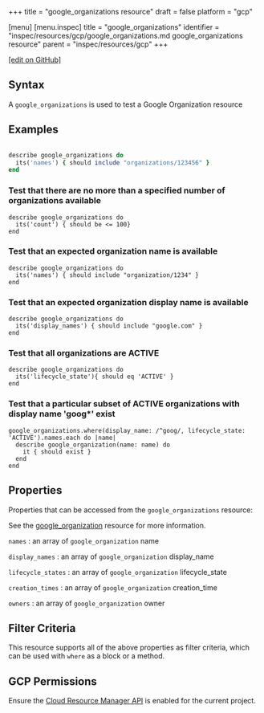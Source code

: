 +++
title = "google_organizations resource"
draft = false
platform = "gcp"

[menu]
  [menu.inspec]
    title = "google_organizations"
    identifier = "inspec/resources/gcp/google_organizations.md google_organizations resource"
    parent = "inspec/resources/gcp"
+++

[\[edit on GitHub\]](https://github.com/inspec/inspec-gcp/blob/master/docs/resources/google_organizations.md)

## Syntax

A `google_organizations` is used to test a Google Organization resource

## Examples

```ruby

describe google_organizations do
  its('names') { should include "organizations/123456" }
end
```

### Test that there are no more than a specified number of organizations available

    describe google_organizations do
      its('count') { should be <= 100}
    end

### Test that an expected organization name is available

    describe google_organizations do
      its('names') { should include "organization/1234" }
    end

### Test that an expected organization display name is available

    describe google_organizations do
      its('display_names') { should include "google.com" }
    end

### Test that all organizations are ACTIVE

    describe google_organizations do
      its('lifecycle_state'){ should eq 'ACTIVE' }
    end

### Test that a particular subset of ACTIVE organizations with display name 'goog\*' exist

    google_organizations.where(display_name: /^goog/, lifecycle_state: 'ACTIVE').names.each do |name|
      describe google_organization(name: name) do
        it { should exist }
      end
    end

## Properties

Properties that can be accessed from the `google_organizations` resource:

See the [google_organization](/inspec/resources/google_organization/#properties) resource for more information.

`names`
: an array of `google_organization` name

`display_names`
: an array of `google_organization` display_name

`lifecycle_states`
: an array of `google_organization` lifecycle_state

`creation_times`
: an array of `google_organization` creation_time

`owners`
: an array of `google_organization` owner

## Filter Criteria

This resource supports all of the above properties as filter criteria, which can be used
with `where` as a block or a method.

## GCP Permissions

Ensure the [Cloud Resource Manager API](https://console.cloud.google.com/apis/library/cloudresourcemanager.googleapis.com/) is enabled for the current project.
